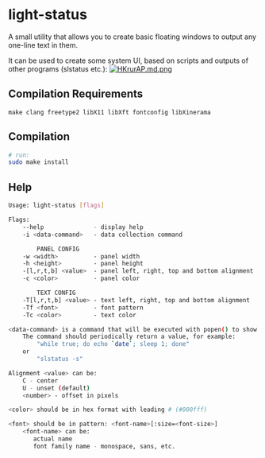 # light-status

A small utility that allows you to create basic floating windows to output any one-line text in them.

It can be used to create some system UI, based on scripts and outputs of other programs (slstatus etc.):
[![HKrurAP.md.png](https://iili.io/HKrurAP.md.png)](https://freeimage.host/i/HKrurAP)

## Compilation Requirements
```
make clang freetype2 libX11 libXft fontconfig libXinerama
```

## Compilation
```sh
# run:
sudo make install
```

## Help
```sh
Usage: light-status [flags]

Flags:
    --help              - display help
    -i <data-command>   - data collection command

        PANEL CONFIG
    -w <width>          - panel width
    -h <height>         - panel height
    -[l,r,t,b] <value>  - panel left, right, top and bottom alignment
    -c <color>          - panel color

        TEXT CONFIG
    -T[l,r,t,b] <value> - text left, right, top and bottom alignment
    -Tf <font>          - font pattern
    -Tc <color>         - text color

<data-command> is a command that will be executed with popen() to show its output.
    The command should periodically return a value, for example:
        "while true; do echo `date`; sleep 1; done"
    or
        "slstatus -s"

Alignment <value> can be:
    C - center
    U - unset (default)
    <number> - offset in pixels

<color> should be in hex format with leading # (#000fff)

<font> should be in pattern: <font-name>[:size=<font-size>]
    <font-name> can be:
       actual name
       font family name - monospace, sans, etc.

```
